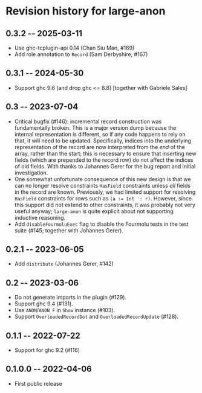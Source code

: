 # Revision history for large-anon

## 0.3.2 -- 2025-03-11

* Use ghc-tcplugin-api 0.14 (Chan Siu Man, #169)
* Add role annotation to `Record` (Sam Derbyshire, #167)

## 0.3.1 -- 2024-05-30

* Support ghc 9.6 (and drop ghc <= 8.8)
  [together with Gabriele Sales]

## 0.3 -- 2023-07-04

* Critical bugfix (#146): incremental record construction was fundamentally
  broken. This is a major version dump because the internal representation
  is different, so if any code happens to rely on that, it will need to be
  updated. Specifically, indices into the underlying representation of the
  record are now interpreted from the _end_ of the array, rather than the
  start; this is necessary to ensure that inserting new fields (which are
  prepended to the record row) do not affect the indices of old fields.
  With thanks to Johannes Gerer for the bug report and initial investigation.
* One somewhat unfortunate consequence of this new design is that we can no
  longer resolve constraints `HasField` constraints unless _all_ fields in the
  record are known. Previously, we had limited support for resolving `HasField`
  constraints for rows such as `(a := Int ': r)`. However, since this
  support did not extend to other constraints, it was probably not very useful
  anyway; `large-anon` is quite explicit about not supporting inductive
  reasoning.
* Add `disableFourmoluExec` flag to disable the Fourmolu tests in the test suite
  (#145; together with Johannes Gerer).

## 0.2.1 -- 2023-06-05

* Add `distribute` (Johannes Gerer, #142)

## 0.2 -- 2023-03-06

* Do not generate imports in the plugin (#129).
* Support ghc 9.4 (#131).
* Use `ANON`/`ANON_F` in `Show` instance (#103).
* Support `OverloadedRecordDot` and `OverloadedRecordUpdate` (#128).

## 0.1.1 -- 2022-07-22

* Support for ghc 9.2 (#116)

## 0.1.0.0 -- 2022-04-06

* First public release
